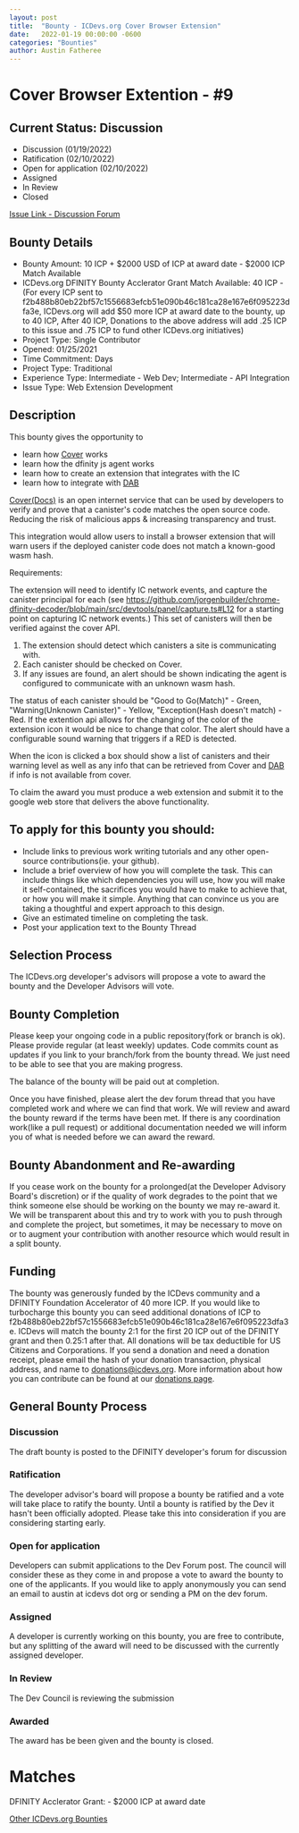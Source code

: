 ```yaml
---
layout: post
title:  "Bounty - ICDevs.org Cover Browser Extension"
date:   2022-01-19 00:00:00 -0600
categories: "Bounties"
author: Austin Fatheree
---
```


# Cover Browser Extention - #9

## Current Status: Discussion

* Discussion (01/19/2022)
* Ratification (02/10/2022)
* Open for application (02/10/2022)
* Assigned 
* In Review 
* Closed 

[Issue Link - Discussion Forum](https://forum.dfinity.org/t/icdevs-org-bounty-9-cover-browser-plugin/10485)

## Bounty Details

* Bounty Amount: 10 ICP + $2000 USD of ICP at award date - $2000 ICP Match Available
* ICDevs.org DFINITY Bounty Acclerator Grant Match Available: 40 ICP - (For every ICP sent to f2b488b80eb22bf57c1556683efcb51e090b46c181ca28e167e6f095223dfa3e, ICDevs.org will add $50 more ICP at award date to the bounty, up to 40 ICP, After 40 ICP, Donations to the above address will add .25 ICP to this issue and .75 ICP to fund other ICDevs.org initiatives)
* Project Type: Single Contributor
* Opened: 01/25/2021
* Time Commitment: Days
* Project Type: Traditional
* Experience Type: Intermediate - Web Dev; Intermediate - API Integration
* Issue Type: Web Extension Development

## Description

This bounty gives the opportunity to

* learn how [Cover](https://covercode.ooo/) works
* learn how the dfinity js agent works
* learn how to create an extension that integrates with the IC
* learn how to integrate with [DAB](https://dab.ooo/)

[Cover(Docs)](https://docs.covercode.ooo/) is an open internet service that can be used by developers to verify and prove that a canister's code matches the open source code. Reducing the risk of malicious apps & increasing transparency and trust.

This integration would allow users to install a browser extension that will warn users if the deployed canister code does not match a known-good wasm hash.

Requirements:

The extension will need to identify IC network events, and capture the canister principal for each (see https://github.com/jorgenbuilder/chrome-dfinity-decoder/blob/main/src/devtools/panel/capture.ts#L12 for a starting point on capturing IC network events.) This set of canisters will then be verified against the cover API.

1.  The extension should detect which canisters a site is communicating with.
2.  Each canister should be checked on Cover.
3.  If any issues are found, an alert should be shown indicating the agent is configured to communicate with an unknown wasm hash. 

The status of each canister should be "Good to Go(Match)" - Green, "Warning(Unknown Canister)" - Yellow, "Exception(Hash doesn't match) - Red.  If the extention api allows for the changing of the color of the extension icon it would be nice to change that color. The alert should have a configurable sound warning that triggers if a RED is detected.  

When the icon is clicked a box should show a list of canisters and their warning level as well as any info that can be retrieved from Cover and [DAB](https://docs.dab.ooo/canister-list/getting-started/) if info is not available from cover.

To claim the award you must produce a web extension and submit it to the google web store that delivers the above functionality.

## To apply for this bounty you should:

* Include links to previous work writing tutorials and any other open-source contributions(ie. your github).
* Include a brief overview of how you will complete the task. This can include things like which dependencies you will use, how you will make it self-contained, the sacrifices you would have to make to achieve that, or how you will make it simple. Anything that can convince us you are taking a thoughtful and expert approach to this design.
* Give an estimated timeline on completing the task.
* Post your application text to the Bounty Thread

## Selection Process

The ICDevs.org developer's advisors will propose a vote to award the bounty and the Developer Advisors will vote.

## Bounty Completion

Please keep your ongoing code in a public repository(fork or branch is ok). Please provide regular (at least weekly) updates.  Code commits count as updates if you link to your branch/fork from the bounty thread.  We just need to be able to see that you are making progress.

The balance of the bounty will be paid out at completion.

Once you have finished, please alert the dev forum thread that you have completed work and where we can find that work.  We will review and award the bounty reward if the terms have been met.  If there is any coordination work(like a pull request) or additional documentation needed we will inform you of what is needed before we can award the reward.

## Bounty Abandonment and Re-awarding

If you cease work on the bounty for a prolonged(at the Developer Advisory Board's discretion) or if the quality of work degrades to the point that we think someone else should be working on the bounty we may re-award it.  We will be transparent about this and try to work with you to push through and complete the project, but sometimes, it may be necessary to move on or to augment your contribution with another resource which would result in a split bounty.

## Funding

The bounty was generously funded by the ICDevs community and a DFINITY Foundation Accelerator of 40 more ICP. If you would like to turbocharge this bounty you can seed additional donations of ICP to f2b488b80eb22bf57c1556683efcb51e090b46c181ca28e167e6f095223dfa3e.  ICDevs will match the bounty 2:1 for the first 20 ICP out of the DFINITY grant and then 0.25:1 after that.  All donations will be tax deductible for US Citizens and Corporations.  If you send a donation and need a donation receipt, please email the hash of your donation transaction, physical address, and name to donations@icdevs.org.  More information about how you can contribute can be found at our [donations page](https://icdevs.org/donations.html).


## General Bounty Process

### Discussion

The draft bounty is posted to the DFINITY developer's forum for discussion

### Ratification

The developer advisor's board will propose a bounty be ratified and a vote will take place to ratify the bounty.  Until a bounty is ratified by the Dev it hasn't been officially adopted. Please take this into consideration if you are considering starting early.

### Open for application

Developers can submit applications to the Dev Forum post.  The council will consider these as they come in and propose a vote to award the bounty to one of the applicants.  If you would like to apply anonymously you can send an email to austin at icdevs dot org or sending a PM on the dev forum.

### Assigned

A developer is currently working on this bounty, you are free to contribute, but any splitting of the award will need to be discussed with the currently assigned developer.

### In Review

The Dev Council is reviewing the submission

### Awarded

The award has be been given and the bounty is closed.

# Matches

DFINITY Acclerator Grant: - $2000 ICP at award date


[Other ICDevs.org Bounties](https://icdevs.org/bounties.html)

